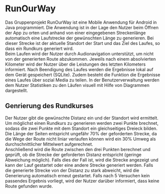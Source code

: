 <h1>RunOurWay</h1>
Das Gruppenprojekt RunOurWay ist eine Mobile Anwendung für Android in Java programmiert. 
Die Anwendung ist in der Lage den Nutzer beim Öffnen der App zu orten und anhand von einer eingegebenen Streckenlänge automatisch eine Laufstrecke der gewünschten Länge zu generieren. Bei dieser Strecke ist der aktuelle Standort der Start und das Ziel des Laufes, so dass ein Rundkurs generiert wird.<br/>
Beim Laufen wird der Nutzer durch Audionavigation unterstützt, um nicht von der generierten Route abzukommen.
Jeweils nach einem absolvierten Kilometer wird der Nutzer über die Leistungen des letzten Kilometers informiert. 
Nach Beendigung des Laufes werden die Ergebnisse lokal auf dem Gerät gespeichert (SQLite).
Zudem besteht die Funktion die Ergebnisse eines Laufes über sozial Media zu teilen.
In der Benutzerverwaltung werden dem Nutzer Statistiken zu den Läufen visuell mit Hilfe von Diagrammen dargestellt. 

<h2>Genrierung des Rundkurses</h2>
Der Nutzer gibt die gewünschte Distanz ein und der Standort wird ermittelt. Um möglichst einen Rundkurs zu generieren werden zwei Punkte brechnet, sodass die zwei Punkte mit dem Standort ein gleichseitiges Dreieck bilden. Die Länge der Seiten entspricht ungefähr 70% der geforderten Strecke, da die Wege der Route nicht liniar verlaufen können wird ein 30% Umweg als durchschnittlicher Mittelwert aufgerechnet. <br/>
Anschließend wird die Route zwischen den drei Punkten berechnet und geprüft, ob die Strecke der geforderten Distanz entspricht (geringe Abweichung möglich). Falls dies der Fall ist, wird die Strecke angezeigt und kann der Lauf gestartet oder eine andere Strecke generiert werden. Falls die generierte Strecke von der Distanz zu stark abweicht, wird die Generierung automatisch erneut gestartet. Falls nach 5 Versuchen kein passendes Ergebnis vorliegt, wird der Nutzer darüber informiert, dass keine Route gefunden wurde. 
